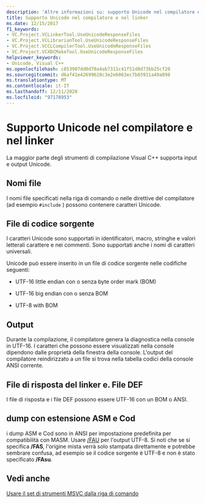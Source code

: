 ```yaml
---
description: 'Altre informazioni su: supporto Unicode nel compilatore e nel linker'
title: Supporto Unicode nel compilatore e nel linker
ms.date: 12/15/2017
f1_keywords:
- VC.Project.VCLinkerTool.UseUnicodeResponseFiles
- VC.Project.VCLibrarianTool.UseUnicodeResponseFiles
- VC.Project.VCCLCompilerTool.UseUnicodeResponseFiles
- VC.Project.VCXDCMakeTool.UseUnicodeResponseFiles
helpviewer_keywords:
- Unicode, Visual C++
ms.openlocfilehash: c853907dd0d70a4ab7311c41f51d8d73bb25cf20
ms.sourcegitcommit: d6af41e42699628c3e2e6063ec7b03931a49a098
ms.translationtype: MT
ms.contentlocale: it-IT
ms.lasthandoff: 12/11/2020
ms.locfileid: "97178953"
---
```

# <a name="unicode-support-in-the-compiler-and-linker"></a>Supporto Unicode nel compilatore e nel linker

La maggior parte degli strumenti di compilazione Visual C++ supporta input e output Unicode.

## <a name="filenames"></a>Nomi file

I nomi file specificati nella riga di comando o nelle direttive del compilatore (ad esempio `#include` ) possono contenere caratteri Unicode.

## <a name="source-code-files"></a>File di codice sorgente

I caratteri Unicode sono supportati in identificatori, macro, stringhe e valori letterali carattere e nei commenti.  Sono supportati anche i nomi di caratteri universali.

Unicode può essere inserito in un file di codice sorgente nelle codifiche seguenti:

- UTF-16 little endian con o senza byte order mark (BOM)

- UTF-16 big endian con o senza BOM

- UTF-8 with BOM

## <a name="output"></a>Output

Durante la compilazione, il compilatore genera la diagnostica nella console in UTF-16.  I caratteri che possono essere visualizzati nella console dipendono dalle proprietà della finestra della console.  L'output del compilatore reindirizzato a un file si trova nella tabella codici della console ANSI corrente.

## <a name="linker-response-files-and-def-files"></a>File di risposta del linker e. File DEF

I file di risposta e i file DEF possono essere UTF-16 con un BOM o ANSI.

## <a name="asm-and-cod-dumps"></a>dump con estensione ASM e Cod

i dump ASM e Cod sono in ANSI per impostazione predefinita per compatibilità con MASM. Usare [/FAU](fa-fa-listing-file.md) per l'output UTF-8. Si noti che se si specifica **/FAS**, l'origine mista verrà solo stampata direttamente e potrebbe sembrare confusa, ad esempio se il codice sorgente è UTF-8 e non è stato specificato **/FAsu**.

## <a name="see-also"></a>Vedi anche

[Usare il set di strumenti MSVC dalla riga di comando](../building-on-the-command-line.md)
